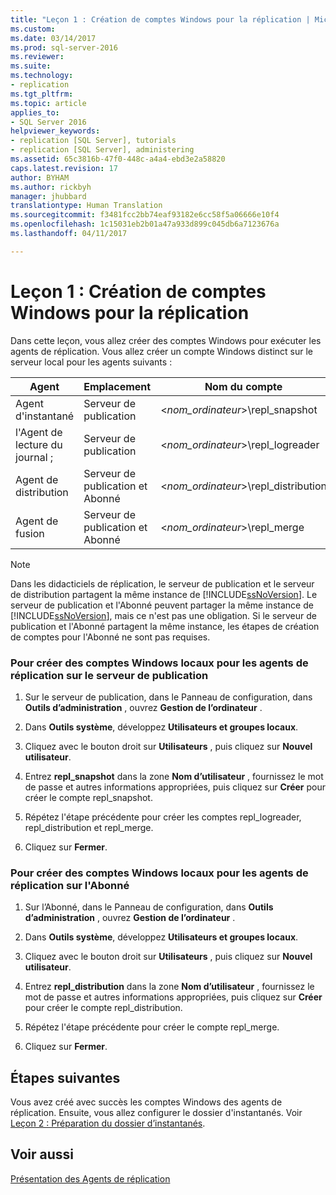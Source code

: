 ```yaml
---
title: "Leçon 1 : Création de comptes Windows pour la réplication | Microsoft Docs"
ms.custom: 
ms.date: 03/14/2017
ms.prod: sql-server-2016
ms.reviewer: 
ms.suite: 
ms.technology:
- replication
ms.tgt_pltfrm: 
ms.topic: article
applies_to:
- SQL Server 2016
helpviewer_keywords:
- replication [SQL Server], tutorials
- replication [SQL Server], administering
ms.assetid: 65c3816b-47f0-448c-a4a4-ebd3e2a58820
caps.latest.revision: 17
author: BYHAM
ms.author: rickbyh
manager: jhubbard
translationtype: Human Translation
ms.sourcegitcommit: f3481fcc2bb74eaf93182e6cc58f5a06666e10f4
ms.openlocfilehash: 1c15031eb2b01a47a933d899c045db6a7123676a
ms.lasthandoff: 04/11/2017

---
```

# <a name="lesson-1-creating-windows-accounts-for-replication"></a>Leçon 1 : Création de comptes Windows pour la réplication
Dans cette leçon, vous allez créer des comptes Windows pour exécuter les agents de réplication. Vous allez créer un compte Windows distinct sur le serveur local pour les agents suivants :  
  
|Agent|Emplacement|Nom du compte|  
|---------|------------|----------------|  
|Agent d'instantané|Serveur de publication|\<*nom_ordinateur*>\repl_snapshot|  
|l'Agent de lecture du journal ;|Serveur de publication|\<*nom_ordinateur*>\repl_logreader|  
|Agent de distribution|Serveur de publication et Abonné|\<*nom_ordinateur*>\repl_distribution|  
|Agent de fusion|Serveur de publication et Abonné|\<*nom_ordinateur*>\repl_merge|  
  
> [!NOTE]  
> Dans les didacticiels de réplication, le serveur de publication et le serveur de distribution partagent la même instance de [!INCLUDE[ssNoVersion](../../includes/ssnoversion-md.md)]. Le serveur de publication et l'Abonné peuvent partager la même instance de [!INCLUDE[ssNoVersion](../../includes/ssnoversion-md.md)], mais ce n'est pas une obligation. Si le serveur de publication et l'Abonné partagent la même instance, les étapes de création de comptes pour l'Abonné ne sont pas requises.  
  
### <a name="to-create-local-windows-accounts-for-replication-agents-at-the-publisher"></a>Pour créer des comptes Windows locaux pour les agents de réplication sur le serveur de publication  
  
1.  Sur le serveur de publication, dans le Panneau de configuration, dans **Outils d’administration** , ouvrez **Gestion de l’ordinateur** .  
  
2.  Dans **Outils système**, développez **Utilisateurs et groupes locaux**.  
  
3.  Cliquez avec le bouton droit sur **Utilisateurs** , puis cliquez sur **Nouvel utilisateur**.  
  
4.  Entrez **repl_snapshot** dans la zone **Nom d’utilisateur** , fournissez le mot de passe et autres informations appropriées, puis cliquez sur **Créer** pour créer le compte repl_snapshot.  
  
5.  Répétez l'étape précédente pour créer les comptes repl_logreader, repl_distribution et repl_merge.  
  
6.  Cliquez sur **Fermer**.  
  
### <a name="to-create-local-windows-accounts-for-replication-agents-at-the-subscriber"></a>Pour créer des comptes Windows locaux pour les agents de réplication sur l'Abonné  
  
1.  Sur l’Abonné, dans le Panneau de configuration, dans **Outils d’administration** , ouvrez **Gestion de l’ordinateur** .  
  
2.  Dans **Outils système**, développez **Utilisateurs et groupes locaux**.  
  
3.  Cliquez avec le bouton droit sur **Utilisateurs** , puis cliquez sur **Nouvel utilisateur**.  
  
4.  Entrez **repl_distribution** dans la zone **Nom d’utilisateur** , fournissez le mot de passe et autres informations appropriées, puis cliquez sur **Créer** pour créer le compte repl_distribution.  
  
5.  Répétez l'étape précédente pour créer le compte repl_merge.  
  
6.  Cliquez sur **Fermer**.  
  
## <a name="next-steps"></a>Étapes suivantes  
Vous avez créé avec succès les comptes Windows des agents de réplication. Ensuite, vous allez configurer le dossier d'instantanés. Voir [Leçon 2 : Préparation du dossier d’instantanés](../../relational-databases/replication/lesson-2-preparing-the-snapshot-folder.md).  
  
## <a name="see-also"></a>Voir aussi  
[Présentation des Agents de réplication](../../relational-databases/replication/agents/replication-agents-overview.md)  
  
  
  

